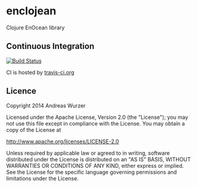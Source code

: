 enclojean
=========

Clojure EnOcean library

## Continuous Integration

[![Build Status](https://travis-ci.org/andeee/enclojean.svg?branch=master)](https://travis-ci.org/andeee/enclojean)

CI is hosted by [travis-ci.org](http://travis-ci.org)

## Licence

Copyright 2014 Andreas Wurzer

Licensed under the Apache License, Version 2.0 (the "License");
you may not use this file except in compliance with the License.
You may obtain a copy of the License at

http://www.apache.org/licenses/LICENSE-2.0

Unless required by applicable law or agreed to in writing, software
distributed under the License is distributed on an "AS IS" BASIS,
WITHOUT WARRANTIES OR CONDITIONS OF ANY KIND, either express or implied.
See the License for the specific language governing permissions and
limitations under the License.
